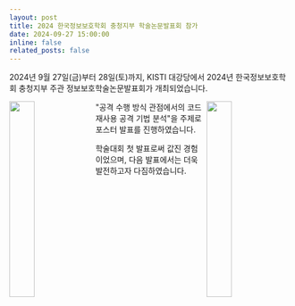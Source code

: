 ```yaml
---
layout: post
title: 2024 한국정보보호학회 충청지부 학술논문발표회 참가
date: 2024-09-27 15:00:00
inline: false
related_posts: false
---
```


2024년 9월 27일(금)부터 28일(토)까지, KISTI 대강당에서 2024년 한국정보보호학회 충청지부 주관 정보보호학술논문발표회가 개최되었습니다.

<img src='https://github.com/user-attachments/assets/4edd31e2-9fe4-4072-821d-4f6c7dde109b' width="30%" height="30%" align='left'/>
<img src='https://github.com/user-attachments/assets/9d6b2776-57f6-48e0-8956-9f982b72bf66' width="30%" height="30%" align='right'/>

"공격 수행 방식 관점에서의 코드 재사용 공격 기법 분석"을 주제로 포스터 발표를 진행하였습니다.

학술대회 첫 발표로써 값진 경험이었으며, 다음 발표에서는 더욱 발전하고자 다짐하였습니다.